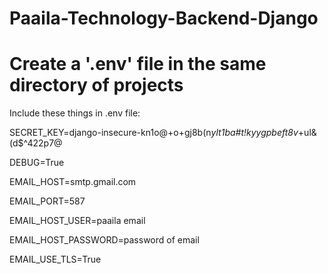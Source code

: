 # Paaila-Technology-Backend-Django

# Create a '.env' file in the same directory of projects

Include these things in .env file:

SECRET_KEY=django-insecure-kn1o@+o+gj8b(n*ylt1ba#t!kyygpbeft8v*+ul&(d$^422p7@

DEBUG=True

EMAIL_HOST=smtp.gmail.com

EMAIL_PORT=587

EMAIL_HOST_USER=paaila email

EMAIL_HOST_PASSWORD=password of email

EMAIL_USE_TLS=True
